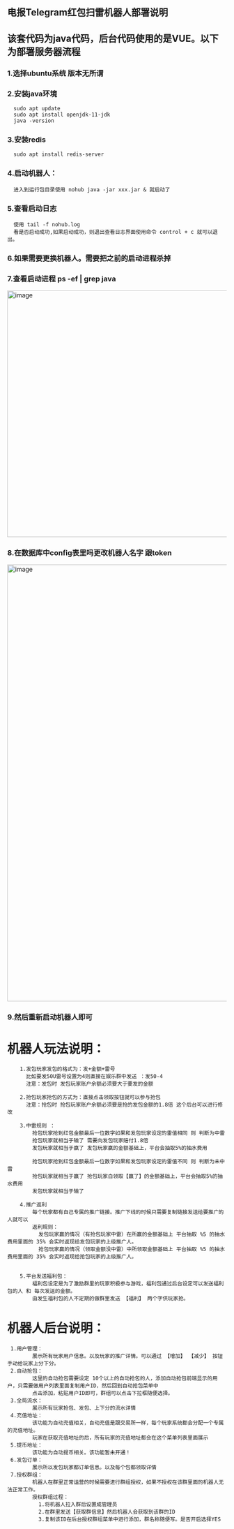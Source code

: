 ## 电报Telegram红包扫雷机器人部署说明
## 该套代码为java代码，后台代码使用的是VUE。以下为部署服务器流程

### 1.选择ubuntu系统 版本无所谓

### 2.安装java环境 

      sudo apt update
      sudo apt install openjdk-11-jdk
      java -version
  
### 3.安装redis

      sudo apt install redis-server
  

### 4.启动机器人：

      进入到运行包目录使用 nohub java -jar xxx.jar & 就启动了 


### 5.查看启动日志 

      使用 tail -f nohub.log 
      看是否启动成功,如果启动成功，则退出查看日志界面使用命令 control + c 就可以退出。


### 6.如果需要更换机器人。需要把之前的启动进程杀掉 


### 7.查看启动进程 ps -ef | grep java 
<img width="565" alt="image" src="https://user-images.githubusercontent.com/124488076/219601217-3821bfe2-cd2c-476c-bd8c-55864a9cc648.png">


### 8.在数据库中config表里吗更改机器人名字 跟token
<img width="1001" alt="image" src="https://user-images.githubusercontent.com/124488076/219601887-294c3cb0-04bf-4d78-884f-0f0950b3f4bd.png">


### 9.然后重新启动机器人即可





# 机器人玩法说明：
        1.发包玩家发包的格式为：发+金额+雷号 
          比如要发50U雷号设置为4则直接在娱乐群中发送 ：发50-4 
          注意：发包时 发包玩家账户余额必须要大于要发的金额
          
        2.抢包玩家抢包的方式为：直接点击领取按钮就可以参与抢包
          注意：抢包时 抢包玩家账户余额必须要是抢的发包金额的1.8倍 这个后台可以进行修改
          
        3.中雷规则 ： 
            抢包玩家抢到红包金额最后一位数字如果和发包玩家设定的雷值相同 则 判断为中雷 
            抢包玩家就相当于输了 需要向发包玩家赔付1.8倍 
            发包玩家就相当于赢了 发包玩家赢的金额基础上，平台会抽取5%的抽水费用 
            
            抢包玩家抢到红包金额最后一位数字如果和发包玩家设定的雷值不同 则 判断为未中雷
            抢包玩家就相当于赢了 抢包玩家白领取【赢了】的金额基础上，平台会抽取5%的抽水费用
            发包玩家就相当于输了  
            
        4.推广返利
            每个玩家都有自己专属的推广链接。推广下线的时候只需要复制链接发送给要推广的人就可以
            返利规则：
              发包玩家赢的情况（有抢包玩家中雷）在所赢的金额基础上 平台抽取 %5 的抽水费用里面的 35% 会实时返现给发包玩家的上级推广人。
              抢包玩家赢的情况（领取金额没中雷）中所领取金额基础上 平台抽取 %5 的抽水费用里面的 35% 会实时返现给抢包玩家的上级推广人。
              
              
        5.平台发送福利包：
            福利包设定是为了激励群里的玩家积极参与游戏，福利包通过后台设定可以发送福利包的人 和 每次发送的金额。
            由发生福利包的人不定期的做群里发送 【福利】 两个字供玩家抢。
            
           
           
           
# 机器人后台说明：
     1.用户管理： 
            展示所有玩家用户信息。以及玩家的推广详情。可以通过 【增加】 【减少】 按钮手动给玩家上分下分。
     2.自动抢包：
            这里的自动抢包需要设定 10个以上的自动抢包的人，添加自动抢包前端显示的用户，只需要做用户列表里面复制用户ID，然后回到自动抢包菜单中
            点击添加，粘贴用户ID即可，群组可以点击下拉框随便选择。
     3.全局流水：
            展示所有玩家抢包、发包、上下分的流水详情
     4.充值地址：
            该功能为自动充值相关，自动充值是跟交易所一样，每个玩家系统都会分配一个专属的充值地址。
            玩家在获取充值地址的后，所有玩家的充值地址都会在这个菜单列表里面展示
     5.提币地址：
            该功能为自动提币相关。该功能暂未开通！
     6.发包订单：
            展示所以发包玩家都订单信息。以及每个包都领取详情
     7.授权群组：
            机器人在群里正常运营的时候需要进行群组授权，如果不授权在该群里面的机器人无法正常工作。
            授权群组过程： 
              1.将机器人拉入群后设置成管理员
              2.在群里发送【获取群信息】然后机器人会获取到该群的ID 
              3.复制该ID在后台授权群组菜单中进行添加，群名称随便写。是否开启选择YES
              
            
              
          



















